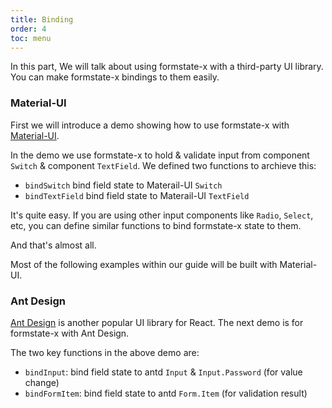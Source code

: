 ```yaml
---
title: Binding
order: 4
toc: menu
---
```


In this part, We will talk about using formstate-x with a third-party UI library. You can make formstate-x bindings to them easily.

### Material-UI

First we will introduce a demo showing how to use formstate-x with [Material-UI](https://mui.com/).

<code src="./material-ui.tsx"></code>

In the demo we use formstate-x to hold & validate input from component `Switch` & component `TextField`. We defined two functions to archieve this:

* `bindSwitch` bind field state to Materail-UI `Switch`
* `bindTextField` bind field state to Materail-UI `TextField`

It's quite easy. If you are using other input components like `Radio`, `Select`, etc, you can define similar functions to bind formstate-x state to them.

And that's almost all.

Most of the following examples within our guide will be built with Material-UI.

### Ant Design

[Ant Design](https://ant.design/) is another popular UI library for React. The next demo is for formstate-x with Ant Design.

<code src="./antd.tsx"></code>

The two key functions in the above demo are:

* `bindInput`: bind field state to antd `Input` & `Input.Password` (for value change)
* `bindFormItem`: bind field state to antd `Form.Item` (for validation result)
